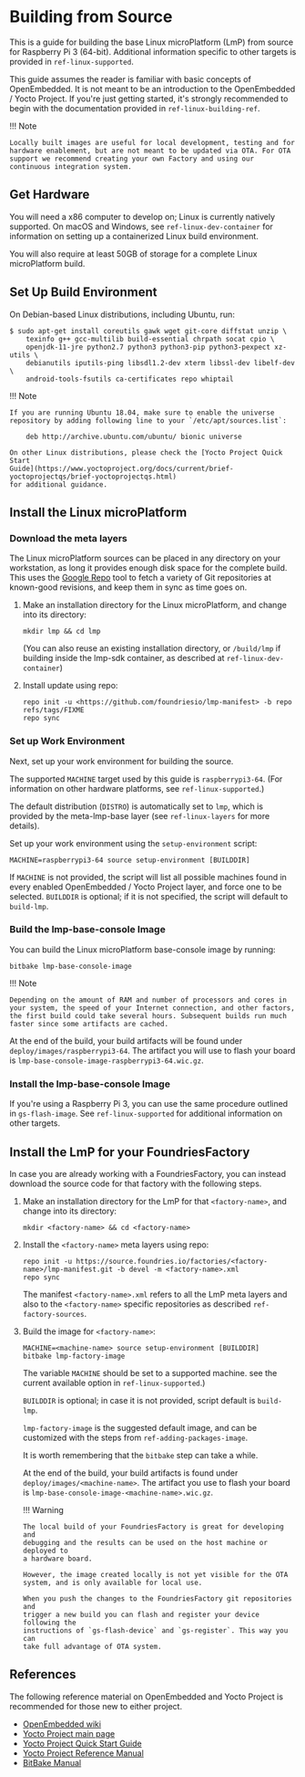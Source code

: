# Building from Source

This is a guide for building the base Linux microPlatform (LmP) from
source for Raspberry Pi 3 (64-bit). Additional information specific to
other targets is provided in `ref-linux-supported`.

This guide assumes the reader is familiar with basic concepts of
OpenEmbedded. It is not meant to be an introduction to the OpenEmbedded
/ Yocto Project. If you're just getting started, it's strongly
recommended to begin with the documentation provided in
`ref-linux-building-ref`.

!!! Note

    Locally built images are useful for local development, testing and for
    hardware enablement, but are not meant to be updated via OTA. For OTA
    support we recommend creating your own Factory and using our
    continuous integration system.

## Get Hardware

You will need a x86 computer to develop on; Linux is currently natively
supported. On macOS and Windows, see `ref-linux-dev-container` for
information on setting up a containerized Linux build environment.

You will also require at least 50GB of storage for a complete Linux
microPlatform build.

## Set Up Build Environment

On Debian-based Linux distributions, including Ubuntu, run:

    $ sudo apt-get install coreutils gawk wget git-core diffstat unzip \
        texinfo g++ gcc-multilib build-essential chrpath socat cpio \
        openjdk-11-jre python2.7 python3 python3-pip python3-pexpect xz-utils \
        debianutils iputils-ping libsdl1.2-dev xterm libssl-dev libelf-dev \
        android-tools-fsutils ca-certificates repo whiptail

!!! Note

    If you are running Ubuntu 18.04, make sure to enable the universe
    repository by adding following line to your `/etc/apt/sources.list`:

        deb http://archive.ubuntu.com/ubuntu/ bionic universe

    On other Linux distributions, please check the [Yocto Project Quick
    Start
    Guide](https://www.yoctoproject.org/docs/current/brief-yoctoprojectqs/brief-yoctoprojectqs.html)
    for additional guidance.

## Install the Linux microPlatform

### Download the meta layers

The Linux microPlatform sources can be placed in any directory on your
workstation, as long it provides enough disk space for the complete
build. This uses the [Google
Repo](https://source.android.com/setup/develop/repo) tool to fetch a
variety of Git repositories at known-good revisions, and keep them in
sync as time goes on.

1.  Make an installation directory for the Linux microPlatform, and
    change into its directory:

        mkdir lmp && cd lmp

    (You can also reuse an existing installation directory, or
    `/build/lmp` if building inside the lmp-sdk container, as described
    at `ref-linux-dev-container`)

2.  Install update using repo:

        repo init -u <https://github.com/foundriesio/lmp-manifest> -b repo refs/tags/FIXME
        repo sync

### Set up Work Environment

Next, set up your work environment for building the source.

The supported `MACHINE` target used by this guide is `raspberrypi3-64`.
(For information on other hardware platforms, see
`ref-linux-supported`.)

The default distribution (`DISTRO`) is automatically set to `lmp`, which
is provided by the meta-lmp-base layer (see `ref-linux-layers` for more
details).

Set up your work environment using the `setup-environment` script:

    MACHINE=raspberrypi3-64 source setup-environment [BUILDDIR]

If `MACHINE` is not provided, the script will list all possible machines
found in every enabled OpenEmbedded / Yocto Project layer, and force one
to be selected. `BUILDDIR` is optional; if it is not specified, the
script will default to `build-lmp`.

### Build the lmp-base-console Image

You can build the Linux microPlatform base-console image by running:

    bitbake lmp-base-console-image

!!! Note

    Depending on the amount of RAM and number of processors and cores in
    your system, the speed of your Internet connection, and other factors,
    the first build could take several hours. Subsequent builds run much
    faster since some artifacts are cached.

At the end of the build, your build artifacts will be found under
`deploy/images/raspberrypi3-64`. The artifact you will use to flash your
board is `lmp-base-console-image-raspberrypi3-64.wic.gz`.

### Install the lmp-base-console Image

If you're using a Raspberry Pi 3, you can use the same procedure
outlined in `gs-flash-image`. See `ref-linux-supported` for additional
information on other targets.

## Install the LmP for your FoundriesFactory

In case you are already working with a FoundriesFactory, you can instead
download the source code for that factory with the following steps.

1.  Make an installation directory for the LmP for that
    `<factory-name>`, and change into its directory:

        mkdir <factory-name> && cd <factory-name>

2.  Install the `<factory-name>` meta layers using repo:

        repo init -u https://source.foundries.io/factories/<factory-name>/lmp-manifest.git -b devel -m <factory-name>.xml
        repo sync

    The manifest `<factory-name>.xml` refers to all the LmP meta layers
    and also to the `<factory-name>` specific repositories as described
    `ref-factory-sources`.

3.  Build the image for `<factory-name>`:

        MACHINE=<machine-name> source setup-environment [BUILDDIR]
        bitbake lmp-factory-image

    The variable `MACHINE` should be set to a supported machine. see the
    current available option in `ref-linux-supported`.)
    
    `BUILDDIR` is optional; in case it is not provided, script default is
    `build-lmp`.
    
    `lmp-factory-image` is the suggested default image, and can be
    customized with the steps from `ref-adding-packages-image`.
    
    It is worth remembering that the `bitbake` step can take a while.
    
    At the end of the build, your build artifacts is found under
    `deploy/images/<machine-name>`. The artifact you use to flash your
    board is `lmp-base-console-image-<machine-name>.wic.gz`.

    !!! Warning
    
        The local build of your FoundriesFactory is great for developing and
        debugging and the results can be used on the host machine or deployed to
        a hardware board.
    
        However, the image created locally is not yet visible for the OTA
        system, and is only available for local use.
        
        When you push the changes to the FoundriesFactory git repositories and
        trigger a new build you can flash and register your device following the
        instructions of `gs-flash-device` and `gs-register`. This way you can
        take full advantage of OTA system.

## References

The following reference material on OpenEmbedded and Yocto Project is
recommended for those new to either project.

- [OpenEmbedded wiki](https://www.openembedded.org/wiki/Main_Page)
- [Yocto Project main page](https://www.yoctoproject.org/)
- [Yocto Project Quick Start Guide](https://www.yoctoproject.org/docs/current/brief-yoctoprojectqs/brief-yoctoprojectqs.html)
- [Yocto Project Reference Manual](https://www.yoctoproject.org/docs/current/ref-manual/ref-manual.html)
- [BitBake Manual](https://www.yoctoproject.org/docs/current/bitbake-user-manual/bitbake-user-manual.html)

